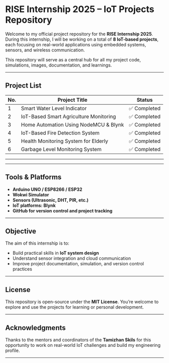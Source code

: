 # RISE Internship 2025 – IoT Projects Repository

Welcome to my official project repository for the **RISE Internship 2025**. During this internship, I will be working on a total of **8 IoT-based projects**, each focusing on real-world applications using embedded systems, sensors, and wireless communication.

This repository will serve as a central hub for all my project code, simulations, images, documentation, and learnings.

---

## Project List

| No. | Project Title                          | Status       |
|-----|----------------------------------------|--------------|
| 1   | Smart Water Level Indicator            | ✅ Completed | 
| 2   | IoT-Based Smart Agriculture Monitoring | ✅ Completed | 
| 3   | Home Automation Using NodeMCU & Blynk  | ✅ Completed | 
| 4   | IoT-Based Fire Detection System        | ✅ Completed |  
| 5   | Health Monitoring System for Elderly   | ✅ Completed | 
| 6   | Garbage Level Monitoring System        | ✅ Completed | 

---

---

## Tools & Platforms

- **Arduino UNO / ESP8266 / ESP32**
- **Wokwi Simulator**
- **Sensors (Ultrasonic, DHT, PIR, etc.)**
- **IoT platforms: Blynk**
- **GitHub for version control and project tracking**

---

## Objective

The aim of this internship is to:
- Build practical skills in **IoT system design**
- Understand sensor integration and cloud communication
- Improve project documentation, simulation, and version control practices

---

## License

This repository is open-source under the **MIT License**. You’re welcome to explore and use the projects for learning or personal development.

---

## Acknowledgments

Thanks to the mentors and coordinators of the **Tamizhan Skils** for this opportunity to work on real-world IoT challenges and build my engineering profile.

---



